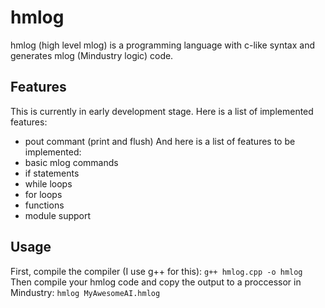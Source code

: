 # hmlog
hmlog (high level mlog) is a programming language with c-like syntax and generates mlog (Mindustry logic) code.

## Features
This is currently in early development stage. Here is a list of implemented features:
* pout commant (print and flush)
And here is a list of features to be implemented:
* basic mlog commands
* if statements
* while loops
* for loops
* functions
* module support

## Usage
First, compile the compiler (I use g++ for this):
``` g++ hmlog.cpp -o hmlog ```
Then compile your hmlog code and copy the output to a proccessor in Mindustry:
``` hmlog MyAwesomeAI.hmlog ```
